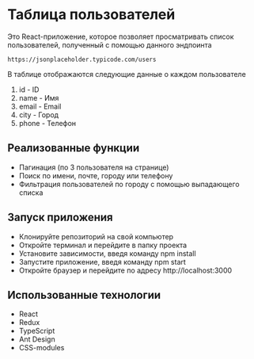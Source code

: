 # Таблица пользователей
Это React-приложение, которое позволяет просматривать список пользователей, полученный с помощью данного эндпоинта
  
    https://jsonplaceholder.typicode.com/users

В таблице отображаются следующие данные о каждом пользователе

1. id - ID
2. name - Имя
3. email - Email
4. city - Город
5. phone - Телефон

## Реализованные функции
- Пагинация (по 3 пользователя на странице)
- Поиск по имени, почте, городу или телефону
- Фильтрация пользователей по городу с помощью выпадающего списка

## Запуск приложения
+ Клонируйте репозиторий на свой компьютер
+ Откройте терминал и перейдите в папку проекта
+ Установите зависимости, введя команду npm install
+ Запустите приложение, введя команду npm start
+ Откройте браузер и перейдите по адресу http://localhost:3000

## Использованные технологии
- React
- Redux
- TypeScript
- Ant Design
- CSS-modules
